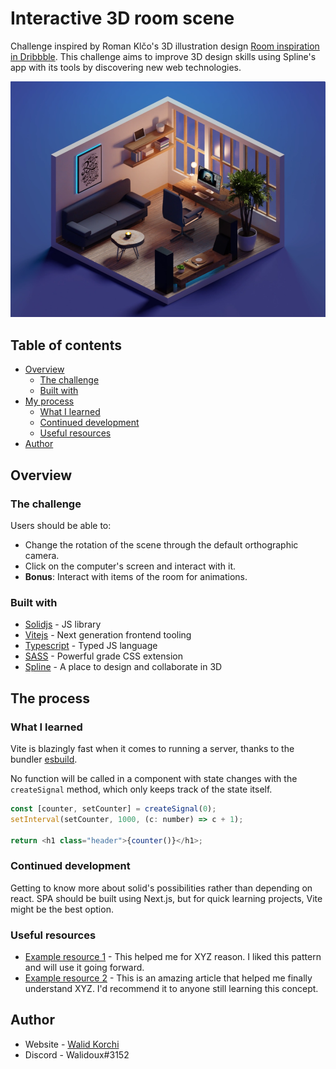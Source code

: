 # Interactive 3D room scene

Challenge inspired by Roman Klčo's 3D illustration design [Room inspiration in Dribbble](https://dribbble.com/shots/7220175-Night-Shift). This challenge aims to improve 3D design skills using Spline's app with its tools by discovering new web technologies.

![Illustration Image](public/images/Preview.png)

## Table of contents

- [Overview](#overview)
  - [The challenge](#the-challenge)
  - [Built with](#built-with)
- [My process](#my-process)
  - [What I learned](#what-i-learned)
  - [Continued development](#continued-development)
  - [Useful resources](#useful-resources)
- [Author](#author)

## Overview

### The challenge

Users should be able to:

- Change the rotation of the scene through the default orthographic camera.
- Click on the computer's screen and interact with it.
- **Bonus**: Interact with items of the room for animations.

### Built with

- [Solidjs](https://www.solidjs.com/) - JS library
- [Vitejs](https://vitejs.dev/) - Next generation frontend tooling
- [Typescript](https://www.typescriptlang.org/) - Typed JS language
- [SASS](https://sass-lang.com/) - Powerful grade CSS extension
- [Spline](https://spline.design/) - A place to design and collaborate in 3D

## The process

### What I learned

Vite is blazingly fast when it comes to running a server, thanks to the bundler [esbuild](https://esbuild.github.io/).

No function will be called in a component with state changes with the `createSignal` method, which only keeps track of the state itself.

```js
const [counter, setCounter] = createSignal(0);
setInterval(setCounter, 1000, (c: number) => c + 1);

return <h1 class="header">{counter()}</h1>;
```

### Continued development

Getting to know more about solid's possibilities rather than depending on react. SPA should be built using Next.js, but for quick learning projects, Vite might be the best option.

### Useful resources

- [Example resource 1](https://www.example.com) - This helped me for XYZ reason. I liked this pattern and will use it going forward.
- [Example resource 2](https://www.example.com) - This is an amazing article that helped me finally understand XYZ. I'd recommend it to anyone still learning this concept.

## Author

- Website - [Walid Korchi](https://www.walidkorchi.com/)
- Discord - Walidoux#3152

